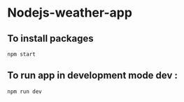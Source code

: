 # Nodejs-weather-app


## To install packages 
```
npm start
```

## To run app in development mode dev : 
```
npm run dev
```


